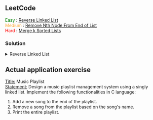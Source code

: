 ## LeetCode

<div>
  <span style="color: green">Easy</span> : <a href="https://leetcode.com/problems/reverse-linked-list/">Reverse Linked List</a><br>
  <span style="color: #FFAE42">Medium</span> : <a href="https://leetcode.com/problems/remove-nth-node-from-end-of-list/">Remove Nth Node From End of List</a><br>
  <span style="color: red">Hard</span> : <a href="https://leetcode.com/problems/merge-k-sorted-lists/">Merge k Sorted Lists</a><br>
</div>

### Solution
<details>
<summary>Reverse Linked List</summary>
<br>

```c
/**
 * Definition for singly-linked list.
 * struct ListNode {
 *     int val;
 *     struct ListNode *next;
 * };
 */

struct ListNode* reverseList(struct ListNode* head){
    // If list has no element or only one element
    if (head == NULL || head->next == NULL) return head;

    struct ListNode *current = head->next;
    head->next = NULL;

    while (head != NULL && current != NULL) {
        struct ListNode *next = current->next;
        current->next = head;

        head = current;
        current = next;
    }

    return head;
}
```
</details>

## Actual application exercise

<u>Title:</u> Music Playlist<br>
<u>Statement:</u> Design a music playlist management system using a singly linked list. Implement the following functionalities in C language:

1. Add a new song to the end of the playlist.
2. Remove a song from the playlist based on the song's name.
3. Print the entire playlist.